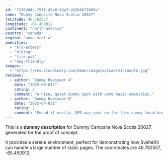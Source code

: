 ```yaml
---
id: "7236dd4c-79ff-45a8-99a7-a32b6b71b99e"
name: "Dummy Campsite Nova Scotia 20027"
latitude: 46.782557
longitude: -65.450912
continent: "north-america"
country: "canada"
region: "nova-scotia"
amenities:
  - "ATV-access"
  - "hiking"
  - "fire-pit"
  - "dog-friendly"
images:
  - "https://res.cloudinary.com/demo/image/upload/v1/sample.jpg"
reviews:
  - author: "Dummy Reviewer A"
    date: "2025-09-013"
    rating: 3
    comment: "A nice, quiet dummy spot with some basic amenities."
  - author: "Dummy Reviewer B"
    date: "2025-04-021"
    rating: 2
    comment: "Found it easily. GPS was spot on for this dummy location."
---
```


This is a **dummy description** for Dummy Campsite Nova Scotia 20027, generated for the proof of concept.

It provides a serene environment, perfect for demonstrating how SvelteKit can handle a large number of static pages. The coordinates are 46.782557, -65.450912.
